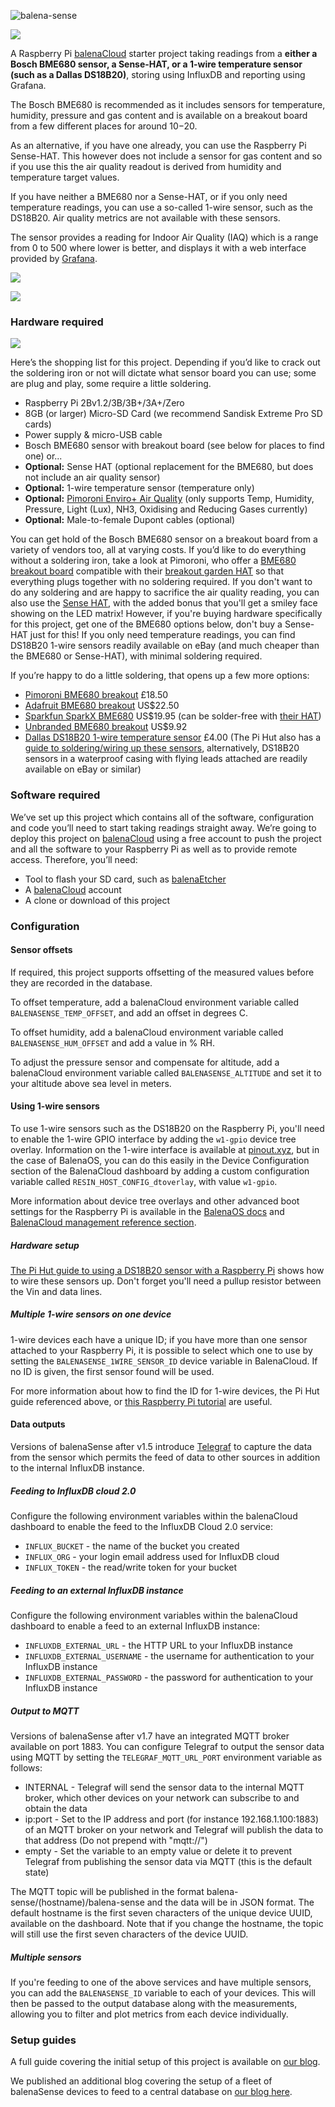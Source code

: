 ![balena-sense](https://raw.githubusercontent.com/balena-io-projects/balena-sense/master/images/logo.png)

![](https://balena.io/blog/content/images/2019/03/balenaSense_blog.jpg)

A Raspberry Pi [balenaCloud](https://www.balena.io/cloud/) starter project taking readings from a **either a Bosch BME680 sensor, a Sense-HAT, or a 1-wire temperature sensor (such as a Dallas DS18B20)**, storing using InfluxDB and reporting using Grafana.

The Bosch BME680 is recommended as it includes sensors for temperature, humidity, pressure and gas content and is available on a breakout board from a few different places for around $10-$20.

As an alternative, if you have one already, you can use the Raspberry Pi Sense-HAT. This however does not include a sensor for gas content and so if you use this the air quality readout is derived from humidity and temperature target values.

If you have neither a BME680 nor a Sense-HAT, or if you only need temperature readings, you can use a so-called 1-wire sensor, such as the DS18B20. Air quality metrics are not available with these sensors.

The sensor provides a reading for Indoor Air Quality (IAQ) which is a range from 0 to 500 where lower is better, and displays it with a web interface provided by [Grafana](https://github.com/grafana/grafana).

![](https://raw.githubusercontent.com/balena-io-projects/balena-sense/master/images/iaq-ratings.png)

![](https://raw.githubusercontent.com/balena-io-projects/balena-sense/master/images/iaq-screenshot.png)

### Hardware required

![](https://balena.io/blog/content/images/2019/03/hardware-required.jpg)

Here’s the shopping list for this project. Depending if you’d like to crack out the soldering iron or not will dictate what sensor board you can use; some are plug and play, some require a little soldering.

* Raspberry Pi 2Bv1.2/3B/3B+/3A+/Zero
* 8GB (or larger) Micro-SD Card (we recommend Sandisk Extreme Pro SD cards)
* Power supply & micro-USB cable
* Bosch BME680 sensor with breakout board (see below for places to find one) or...
* **Optional:** Sense HAT (optional replacement for the BME680, but does not include an air quality sensor)
* **Optional:** 1-wire temperature sensor (temperature only)
* **Optional:** [Pimoroni Enviro+ Air Quality](https://shop.pimoroni.com/products/enviro?variant=31155658457171) (only supports Temp, Humidity, Pressure, Light (Lux), NH3, Oxidising and Reducing Gases currently)
* **Optional:** Male-to-female Dupont cables (optional)

You can get hold of the Bosch BME680 sensor on a breakout board from a variety of vendors too, all at varying costs. If you’d like to do everything without a soldering iron, take a look at Pimoroni, who offer a [BME680 breakout board](https://shop.pimoroni.com/products/bme680-breakout) compatible with their [breakout garden HAT](https://shop.pimoroni.com/products/breakout-garden-hat) so that everything plugs together with no soldering required. If you don't want to do any soldering and are happy to sacrifice the air quality reading, you can also use the [Sense HAT](https://shop.pimoroni.com/products/raspberry-pi-sense-hat), with the added bonus that you'll get a smiley face showing on the LED matrix! However, if you're buying hardware specifically for this project, get one of the BME680 options below, don't buy a Sense-HAT just for this! If you only need temperature readings, you can find DS18B20 1-wire sensors readily available on eBay (and much cheaper than the BME680 or Sense-HAT), with minimal soldering required.

If you’re happy to do a little soldering, that opens up a few more options:

* [Pimoroni BME680 breakout](https://shop.pimoroni.com/products/bme680-breakout) £18.50
* [Adafruit BME680 breakout](https://www.adafruit.com/product/3660) US$22.50
* [Sparkfun SparkX BME680](https://www.sparkfun.com/products/14570) US$19.95 (can be solder-free with [their HAT](https://www.sparkfun.com/products/14459))
* [Unbranded BME680 breakout](https://www.aliexpress.com/item/BME680-Digital-Temperature-Humidity-Pressure-Sensor-CJMCU-680-High-Altitude-Sensor-Module-Development-Board/32961416338.html) US$9.92
* [Dallas DS18B20 1-wire temperature sensor](https://thepihut.com/products/ds18b20-one-wire-digital-temperature-sensor) £4.00 (The Pi Hut also has a [guide to soldering/wiring up these sensors](https://thepihut.com/blogs/raspberry-pi-tutorials/ds18b20-one-wire-digital-temperature-sensor-and-the-raspberry-pi), alternatively, DS18B20 sensors in a waterproof casing with flying leads attached are readily available on eBay or similar)


### Software required

We’ve set up this project which contains all of the software, configuration and code you’ll need to start taking readings straight away. We’re going to deploy this project on [balenaCloud](https://www.balena.io/cloud/) using a free account to push the project and all the software to your Raspberry Pi as well as to provide remote access. Therefore, you’ll need:

* Tool to flash your SD card, such as [balenaEtcher](https://www.balena.io/etcher/)
* A [balenaCloud](https://www.balena.io/cloud/) account
* A clone or download of this project


### Configuration

#### Sensor offsets
If required, this project supports offsetting of the measured values before they are recorded in the database.

To offset temperature, add a balenaCloud environment variable called `BALENASENSE_TEMP_OFFSET`, and add an offset in degrees C.

To offset humidity, add a balenaCloud environment variable called `BALENASENSE_HUM_OFFSET` and add a value in % RH.

To adjust the pressure sensor and compensate for altitude, add a balenaCloud environment variable called `BALENASENSE_ALTITUDE` and set it to your altitude above sea level in meters.

#### Using 1-wire sensors
To use 1-wire sensors such as the DS18B20 on the Raspberry Pi, you'll need to enable the 1-wire GPIO interface by adding the `w1-gpio` device tree overlay. Information on the 1-wire interface is available at [pinout.xyz](https://pinout.xyz/pinout/1_wire), but in the case of BalenaOS, you can do this easily in the Device Configuration section of the BalenaCloud dashboard by adding a custom configuration variable called `RESIN_HOST_CONFIG_dtoverlay`, with value `w1-gpio`.

More information about device tree overlays and other advanced boot settings for the Raspberry Pi is available in the [BalenaOS docs](https://www.balena.io/docs/reference/OS/advanced/) and [BalenaCloud management reference section](https://www.balena.io/docs/learn/manage/configuration/).

##### Hardware setup

[The Pi Hut guide to using a DS18B20 sensor with a Raspberry Pi](https://thepihut.com/blogs/raspberry-pi-tutorials/ds18b20-one-wire-digital-temperature-sensor-and-the-raspberry-pi) shows how to wire these sensors up. Don't forget you'll need a pullup resistor between the Vin and data lines.

##### Multiple 1-wire sensors on one device
1-wire devices each have a unique ID; if you have more than one sensor attached to your Raspberry Pi, it is possible to select which one to use by setting the `BALENASENSE_1WIRE_SENSOR_ID` device variable in BalenaCloud. If no ID is given, the first sensor found will be used.

For more information about how to find the ID for 1-wire devices, the Pi Hut guide referenced above, or [this Raspberry Pi tutorial](https://tutorials-raspberrypi.com/raspberry-pi-temperature-sensor-1wire-ds18b20/) are useful.

#### Data outputs
Versions of balenaSense after v1.5 introduce [Telegraf](https://www.influxdata.com/time-series-platform/telegraf/) to capture the data from the sensor which permits the feed of data to other sources in addition to the internal InfluxDB instance.

##### Feeding to InfluxDB cloud 2.0
Configure the following environment variables within the balenaCloud dashboard to enable the feed to the InfluxDB Cloud 2.0 service:
* `INFLUX_BUCKET` - the name of the bucket you created
* `INFLUX_ORG` - your login email address used for InfluxDB cloud
* `INFLUX_TOKEN` - the read/write token for your bucket

##### Feeding to an external InfluxDB instance
Configure the following environment variables within the balenaCloud dashboard to enable a feed to an external InfluxDB instance:
* `INFLUXDB_EXTERNAL_URL` - the HTTP URL to your InfluxDB instance
* `INFLUXDB_EXTERNAL_USERNAME` - the username for authentication to your InfluxDB instance
* `INFLUXDB_EXTERNAL_PASSWORD` - the password for authentication to your InfluxDB instance

##### Output to MQTT
Versions of balenaSense after v1.7 have an integrated MQTT broker available on port 1883. You can configure Telegraf to output the sensor data using MQTT by setting the `TELEGRAF_MQTT_URL_PORT` environment variable as follows:
* INTERNAL - Telegraf will send the sensor data to the internal MQTT broker, which other devices on your network can subscribe to and obtain the data
* ip:port - Set to the IP address and port (for instance 192.168.1.100:1883) of an MQTT broker on your network and Telegraf will publish the data to that address (Do not prepend with "mqtt://")
* empty - Set the variable to an empty value or delete it to prevent Telegraf from publishing the sensor data via MQTT (this is the default state)

The MQTT topic will be published in the format balena-sense/(hostname)/balena-sense and the data will be in JSON format. The default hostname is the first seven characters of the unique device UUID, available on the dashboard. Note that if you change the hostname, the topic will still use the first seven characters of the device UUID.

##### Multiple sensors
If you're feeding to one of the above services and have multiple sensors, you can add the `BALENASENSE_ID` variable to each of your devices. This will then be passed to the output database along with the measurements, allowing you to filter and plot metrics from each device individually.

### Setup guides
A full guide covering the initial setup of this project is available on [our blog](https://www.balena.io/blog/p/34fa01e1-7c1d-4fba-bb2a-b57c19d13985/).

We published an additional blog covering the setup of a fleet of balenaSense devices to feed to a central database on [our blog here](https://www.balena.io/blog/p/474400e0-e1f7-4c08-b5b3-e993fd12bda9/).
